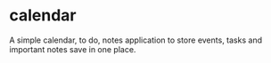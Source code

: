 # calendar
A simple calendar, to do, notes application to store events, tasks and important notes save in one place.
